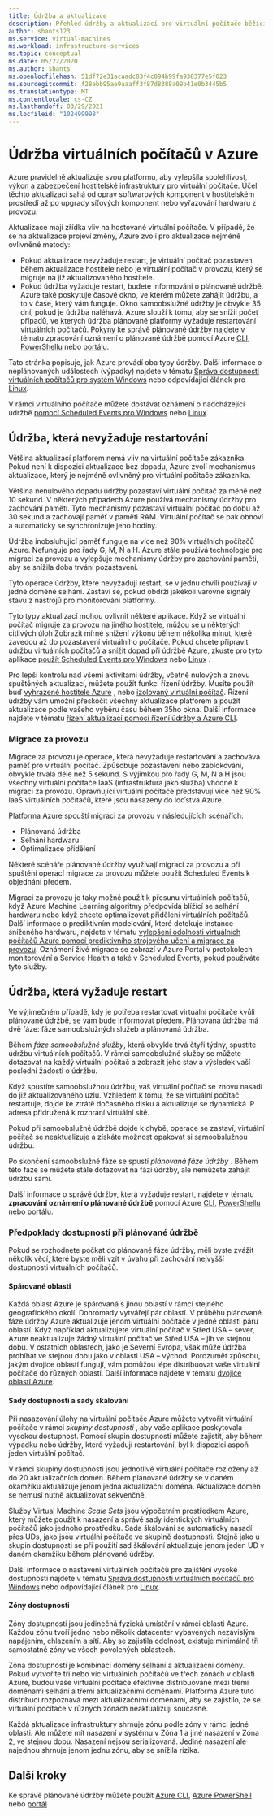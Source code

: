 ```yaml
---
title: Údržba a aktualizace
description: Přehled údržby a aktualizací pro virtuální počítače běžící v Azure.
author: shants123
ms.service: virtual-machines
ms.workload: infrastructure-services
ms.topic: conceptual
ms.date: 05/22/2020
ms.author: shants
ms.openlocfilehash: 51df72e31acaadc83f4c094b99fa938377e5f023
ms.sourcegitcommit: f28ebb95ae9aaaff3f87d8388a09b41e0b3445b5
ms.translationtype: MT
ms.contentlocale: cs-CZ
ms.lasthandoff: 03/29/2021
ms.locfileid: "102499998"
---
```

# <a name="maintenance-for-virtual-machines-in-azure"></a>Údržba virtuálních počítačů v Azure

Azure pravidelně aktualizuje svou platformu, aby vylepšila spolehlivost, výkon a zabezpečení hostitelské infrastruktury pro virtuální počítače. Účel těchto aktualizací sahá od oprav softwarových komponent v hostitelském prostředí až po upgrady síťových komponent nebo vyřazování hardwaru z provozu. 

Aktualizace mají zřídka vliv na hostované virtuální počítače. V případě, že se na aktualizace projeví změny, Azure zvolí pro aktualizace nejméně ovlivněné metody:

- Pokud aktualizace nevyžaduje restart, je virtuální počítač pozastaven během aktualizace hostitele nebo je virtuální počítač v provozu, který se migruje na již aktualizovaného hostitele. 
- Pokud údržba vyžaduje restart, budete informováni o plánované údržbě. Azure také poskytuje časové okno, ve kterém můžete zahájit údržbu, a to v čase, který vám funguje. Okno samoobslužné údržby je obvykle 35 dní, pokud je údržba naléhavá. Azure slouží k tomu, aby se snížil počet případů, ve kterých údržba plánované platformy vyžaduje restartování virtuálních počítačů. Pokyny ke správě plánované údržby najdete v tématu zpracování oznámení o plánované údržbě pomocí Azure [CLI](maintenance-notifications-cli.md), [PowerShellu](maintenance-notifications-powershell.md) nebo [portálu](maintenance-notifications-portal.md).

Tato stránka popisuje, jak Azure provádí oba typy údržby. Další informace o neplánovaných událostech (výpadky) najdete v tématu [Správa dostupnosti virtuálních počítačů pro systém Windows](./availability.md) nebo odpovídající článek pro [Linux](./availability.md).

V rámci virtuálního počítače můžete dostávat oznámení o nadcházející údržbě [pomocí Scheduled Events pro Windows](./windows/scheduled-events.md) nebo [Linux](./linux/scheduled-events.md).



## <a name="maintenance-that-doesnt-require-a-reboot"></a>Údržba, která nevyžaduje restartování

Většina aktualizací platforem nemá vliv na virtuální počítače zákazníka. Pokud není k dispozici aktualizace bez dopadu, Azure zvolí mechanismus aktualizace, který je nejméně ovlivněný pro virtuální počítače zákazníka. 

Většina nenulového dopadu údržby pozastaví virtuální počítač za méně než 10 sekund. V některých případech Azure používá mechanismy údržby pro zachování paměti. Tyto mechanismy pozastaví virtuální počítač po dobu až 30 sekund a zachovají paměť v paměti RAM. Virtuální počítač se pak obnoví a automaticky se synchronizuje jeho hodiny. 

Údržba inobsluhující paměť funguje na více než 90% virtuálních počítačů Azure. Nefunguje pro řady G, M, N a H. Azure stále používá technologie pro migraci za provozu a vylepšuje mechanismy údržby pro zachování paměti, aby se snížila doba trvání pozastavení.  

Tyto operace údržby, které nevyžadují restart, se v jednu chvíli používají v jedné doméně selhání. Zastaví se, pokud obdrží jakékoli varovné signály stavu z nástrojů pro monitorování platformy. 

Tyto typy aktualizací mohou ovlivnit některé aplikace. Když se virtuální počítač migruje za provozu na jiného hostitele, můžou se u některých citlivých úloh Zobrazit mírné snížení výkonu během několika minut, které zavedou až do pozastavení virtuálního počítače. Pokud chcete připravit údržbu virtuálních počítačů a snížit dopad při údržbě Azure, zkuste pro tyto aplikace [použít Scheduled Events pro Windows](./windows/scheduled-events.md) nebo [Linux](./linux/scheduled-events.md) . 

Pro lepší kontrolu nad všemi aktivitami údržby, včetně nulových a znovu spuštěných aktualizací, můžete použít funkci řízení údržby. Musíte použít buď [vyhrazené hostitele Azure](./dedicated-hosts.md) , nebo [izolovaný virtuální počítač](../security/fundamentals/isolation-choices.md). Řízení údržby vám umožní přeskočit všechny aktualizace platforem a použít aktualizace podle vašeho výběru času během 35ho okna. Další informace najdete v tématu [řízení aktualizací pomocí řízení údržby a Azure CLI](maintenance-control.md).


### <a name="live-migration"></a>Migrace za provozu

Migrace za provozu je operace, která nevyžaduje restartování a zachovává paměť pro virtuální počítač. Způsobuje pozastavení nebo zablokování, obvykle trvalá déle než 5 sekund. S výjimkou pro řady G, M, N a H jsou všechny virtuální počítače IaaS (infrastruktura jako služba) vhodné k migraci za provozu. Opravňující virtuální počítače představují více než 90% IaaS virtuálních počítačů, které jsou nasazeny do loďstva Azure. 

Platforma Azure spouští migraci za provozu v následujících scénářích:
- Plánovaná údržba
- Selhání hardwaru
- Optimalizace přidělení

Některé scénáře plánované údržby využívají migraci za provozu a při spuštění operací migrace za provozu můžete použít Scheduled Events k objednání předem.

Migraci za provozu je taky možné použít k přesunu virtuálních počítačů, když Azure Machine Learning algoritmy předpovídá blížící se selhání hardwaru nebo když chcete optimalizovat přidělení virtuálních počítačů. Další informace o prediktivním modelování, které detekuje instance sníženého hardwaru, najdete v tématu [vylepšení odolnosti virtuálních počítačů Azure pomocí prediktivního strojového učení a migrace za provozu](https://azure.microsoft.com/blog/improving-azure-virtual-machine-resiliency-with-predictive-ml-and-live-migration/?WT.mc_id=thomasmaurer-blog-thmaure). Oznámení živé migrace se zobrazí v Azure Portal v protokolech monitorování a Service Health a také v Scheduled Events, pokud používáte tyto služby.

## <a name="maintenance-that-requires-a-reboot"></a>Údržba, která vyžaduje restart

Ve výjimečném případě, kdy je potřeba restartovat virtuální počítače kvůli plánované údržbě, se vám bude informovat předem. Plánovaná údržba má dvě fáze: fáze samoobslužných služeb a plánovaná údržba.

Během *fáze samoobslužné služby*, která obvykle trvá čtyři týdny, spustíte údržbu virtuálních počítačů. V rámci samoobslužné služby se můžete dotazovat na každý virtuální počítač a zobrazit jeho stav a výsledek vaší poslední žádosti o údržbu.

Když spustíte samoobslužnou údržbu, váš virtuální počítač se znovu nasadí do již aktualizovaného uzlu. Vzhledem k tomu, že se virtuální počítač restartuje, dojde ke ztrátě dočasného disku a aktualizuje se dynamická IP adresa přidružená k rozhraní virtuální sítě.

Pokud při samoobslužné údržbě dojde k chybě, operace se zastaví, virtuální počítač se neaktualizuje a získáte možnost opakovat si samoobslužnou údržbu. 

Po skončení samoobslužné fáze se spustí *plánovaná fáze údržby* . Během této fáze se můžete stále dotazovat na fázi údržby, ale nemůžete zahájit údržbu sami.

Další informace o správě údržby, která vyžaduje restart, najdete v tématu **zpracování oznámení o plánované údržbě** pomocí Azure [CLI](maintenance-notifications-cli.md), [PowerShellu](maintenance-notifications-powershell.md) nebo [portálu](maintenance-notifications-portal.md). 

### <a name="availability-considerations-during-scheduled-maintenance"></a>Předpoklady dostupnosti při plánované údržbě 

Pokud se rozhodnete počkat do plánované fáze údržby, měli byste zvážit několik věcí, které byste měli vzít v úvahu při zachování nejvyšší dostupnosti virtuálních počítačů. 

#### <a name="paired-regions"></a>Spárované oblasti

Každá oblast Azure je spárovaná s jinou oblastí v rámci stejného geografického okolí. Dohromady vytvářejí pár oblastí. V průběhu plánované fáze údržby Azure aktualizuje jenom virtuální počítače v jedné oblasti páru oblastí. Když například aktualizujete virtuální počítač v Střed USA – sever, Azure neaktualizuje žádný virtuální počítač ve Střed USA – jih ve stejnou dobu. V ostatních oblastech, jako je Severní Evropa, však může údržba probíhat ve stejnou dobu jako v oblasti USA – východ. Porozumět způsobu, jakým dvojice oblastí fungují, vám pomůžou lépe distribuovat vaše virtuální počítače do různých oblastí. Další informace najdete v tématu [dvojice oblastí Azure](../best-practices-availability-paired-regions.md).

#### <a name="availability-sets-and-scale-sets"></a>Sady dostupnosti a sady škálování

Při nasazování úlohy na virtuální počítače Azure můžete vytvořit virtuální počítače v rámci *skupiny dostupnosti* , aby vaše aplikace poskytovala vysokou dostupnost. Pomocí skupin dostupnosti můžete zajistit, aby během výpadku nebo údržby, které vyžadují restartování, byl k dispozici aspoň jeden virtuální počítač.

V rámci skupiny dostupnosti jsou jednotlivé virtuální počítače rozloženy až do 20 aktualizačních domén. Během plánované údržby se v daném okamžiku aktualizuje jenom jedna aktualizační doména. Aktualizace domén se nemusí nutně aktualizovat sekvenčně. 

Služby Virtual Machine *Scale Sets* jsou výpočetním prostředkem Azure, který můžete použít k nasazení a správě sady identických virtuálních počítačů jako jednoho prostředku. Sada škálování se automaticky nasadí přes UDs, jako jsou virtuální počítače ve skupině dostupnosti. Stejně jako u skupin dostupnosti se při použití sad škálování aktualizuje jenom jeden UD v daném okamžiku během plánované údržby.

Další informace o nastavení virtuálních počítačů pro zajištění vysoké dostupnosti najdete v tématu [Správa dostupnosti virtuálních počítačů pro Windows](./availability.md) nebo odpovídající článek pro [Linux](./availability.md).

#### <a name="availability-zones"></a>Zóny dostupnosti

Zóny dostupnosti jsou jedinečná fyzická umístění v rámci oblasti Azure. Každou zónu tvoří jedno nebo několik datacenter vybavených nezávislým napájením, chlazením a sítí. Aby se zajistila odolnost, existuje minimálně tři samostatné zóny ve všech povolených oblastech. 

Zóna dostupnosti je kombinací domény selhání a aktualizační domény. Pokud vytvoříte tři nebo víc virtuálních počítačů ve třech zónách v oblasti Azure, budou vaše virtuální počítače efektivně distribuované mezi třemi doménami selhání a třemi aktualizačními doménami. Platforma Azure tuto distribuci rozpoznává mezi aktualizačními doménami, aby se zajistilo, že se virtuální počítače v různých zónách neaktualizují současně.

Každá aktualizace infrastruktury shrnuje zónu podle zóny v rámci jedné oblasti. Ale můžete mít nasazení v systému v Zóna 1 a jiné nasazení v Zóna 2, ve stejnou dobu. Nasazení nejsou serializovaná. Jediné nasazení ale najednou shrnuje jenom jednu zónu, aby se snížila rizika.

## <a name="next-steps"></a>Další kroky 

Ke správě plánované údržby můžete použít [Azure CLI](maintenance-notifications-cli.md), [Azure PowerShell](maintenance-notifications-powershell.md) nebo [portál](maintenance-notifications-portal.md) .
